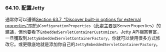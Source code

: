
### 64.10. 配置Jetty

通常你可以遵循[Section 63.7, “Discover built-in options for external properties”](http://docs.spring.io/spring-boot/docs/current-SNAPSHOT/reference/htmlsingle/#howto-discover-build-in-options-for-external-properties)關於`@ConfigurationProperties`（此處主要是ServerProperties）的建議，但也要看下`EmbeddedServletContainerCustomizer`。Jetty API相當豐富，一旦獲取到`JettyEmbeddedServletContainerFactory`，你就可以使用很多方式修改它。或更徹底地就是添加你自己的`JettyEmbeddedServletContainerFactory`。
